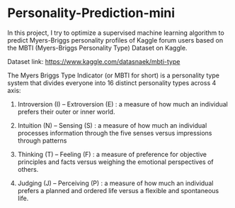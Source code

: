 # Personality-Prediction-mini

In this project, I try to optimize a supervised machine learning algorithm to predict Myers-Briggs personality profiles of Kaggle forum users based on the MBTI (Myers-Briggs Personality Type) Dataset on Kaggle.

Dataset link: https://www.kaggle.com/datasnaek/mbti-type

The Myers Briggs Type Indicator (or MBTI for short) is a personality type system that divides everyone into 16 distinct personality types across 4 axis:

1) Introversion (I) – Extroversion (E) : a measure of how much an individual prefers their outer or inner world.

2) Intuition (N) – Sensing (S) : a measure of how much an individual processes information through the five senses versus impressions through patterns

3) Thinking (T) – Feeling (F) : a measure of preference for objective principles and facts versus weighing the emotional perspectives of others.

4) Judging (J) – Perceiving (P) : a measure of how much an individual prefers a planned and ordered life versus a flexible and spontaneous life.
